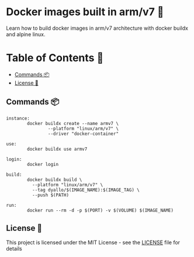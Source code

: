 # Docker images built in arm/v7 🐋

Learn how to build docker images in arm/v7 architecture with docker buildx and alpine linux.

# Table of Contents 📑

- [Commands 📦](#commands-)
- [License 📝](#license-)

## Commands 📦

```make
instance:
        docker buildx create --name armv7 \
                --platform "linux/arm/v7" \
                --driver "docker-container"

use:
        docker buildx use armv7

login:
        docker login

build:
        docker buildx build \
          --platform "linux/arm/v7" \
          --tag dyallo/$(IMAGE_NAME):$(IMAGE_TAG) \
          --push $(PATH)

run:
        docker run --rm -d -p $(PORT) -v $(VOLUME) $(IMAGE_NAME)
```

## License 📝

This project is licensed under the MIT License - see the [LICENSE](LICENSE) file for details